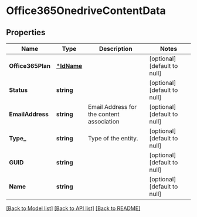 # Office365OnedriveContentData

## Properties
Name | Type | Description | Notes
------------ | ------------- | ------------- | -------------
**Office365Plan** | [***IdName**](IdName.md) |  | [optional] [default to null]
**Status** | **string** |  | [optional] [default to null]
**EmailAddress** | **string** | Email Address for the content association | [optional] [default to null]
**Type_** | **string** | Type of the entity. | [optional] [default to null]
**GUID** | **string** |  | [optional] [default to null]
**Name** | **string** |  | [optional] [default to null]

[[Back to Model list]](../README.md#documentation-for-models) [[Back to API list]](../README.md#documentation-for-api-endpoints) [[Back to README]](../README.md)

